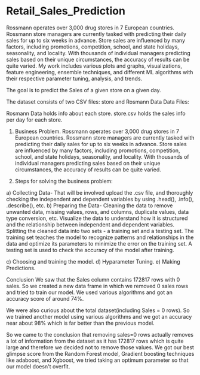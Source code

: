 # Retail_Sales_Prediction
Rossmann operates over 3,000 drug stores in 7 European countries. Rossmann store managers are currently tasked with predicting their daily sales for up to six weeks in advance. Store sales are influenced by many factors, including promotions, competition, school, and state holidays, seasonality, and locality. With thousands of individual managers predicting sales based on their unique circumstances, the accuracy of results can be quite varied. My work includes various plots and graphs, visualizations, feature engineering, ensemble techniques, and different ML algorithms with their respective parameter tuning, analysis, and trends.

The goal is to predict the Sales of a given store on a given day.

The dataset consists of two CSV files: store and Rosmann Data
Data Files:

Rosmann Data holds info about each store. store.csv holds the sales info per day for each store.
1. Business Problem. Rossmann operates over 3,000 drug stores in 7 European countries. Rossmann store managers are currently tasked with predicting their daily sales for up to six weeks in advance. Store sales are influenced by many factors, including promotions, competition, school, and state holidays, seasonality, and locality. With thousands of individual managers predicting sales based on their unique circumstances, the accuracy of results can be quite varied.

2. Steps for solving the business problem:

a) Collecting Data- That will be involved upload the .csv file, and thoroughly checking the independent and dependent variables by using .head(), .info(), .describe(), etc.
b) Preparing the Data- Cleaning the data to remove unwanted data, missing values, rows, and columns, duplicate values, data type conversion, etc. Visualize the data to understand how it is structured and the relationship between independent and dependent variables. Splitting the cleaned data into two sets - a training set and a testing set. The training set teaches the model to recognize patterns and relationships in the data and optimize its parameters to minimize the error on the training set. A testing set is used to check the accuracy of the model after training.

c) Choosing and training the model. d) Hyparameter Tuning. e) Making Predictions.

Conclusion We saw that the Sales column contains 172817 rows with 0 sales. So we created a new data frame in which we removed 0 sales rows and tried to train our model. We used various algorithms and got an accuracy score of around 74%.

We were also curious about the total dataset(including Sales = 0 rows). So we trained another model using various algorithms and we got an accuracy near about 98% which is far better than the previous model.

So we came to the conclusion that removing sales=0 rows actually removes a lot of information from the dataset as it has 172817 rows which is quite large and therefore we decided not to remove those values. We got our best glimpse score from the Random Forest model, Gradient boosting techniques like adaboost, and Xgboost, we tried taking an optimum parameter so that our model doesn't overfit.

